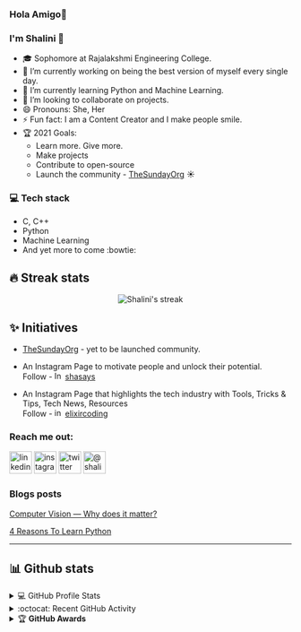 ### Hola Amigo👋


### I'm Shalini 👋


- :mortar_board: Sophomore at Rajalakshmi Engineering College.
- 🔭 I’m currently working on being the best version of myself every single day.
- 🌱 I’m currently learning Python and Machine Learning.
- 👯 I’m looking to collaborate on projects.
- 😄 Pronouns: She, Her
- ⚡ Fun fact: I am a Content Creator and I make people smile.
- 🏆 2021 Goals:
  - Learn more. Give more.
  - Make projects
  - Contribute to open-source
  - Launch the community - [TheSundayOrg](https://thesundayorg.social/) ☀️
### :computer: Tech stack
* C, C++
* Python
* Machine Learning
* And yet more to come :bowtie:

## 🔥 Streak stats
<!-- GitHub Readme Streak Stats - https://github.com/DenverCoder1/github-readme-streak-stats -->
<p align="center">
    <img title="🔥 Get streak stats for your profile at git.io/streak-stats" alt="Shalini's streak" src="https://github-readme-streak-stats.herokuapp.com/?user=shalinimurali20&theme=neon-dark&hide_border=true"/>
</p>

## ✨ Initiatives
- [TheSundayOrg](https://thesundayorg.social/) - yet to be launched community. <br>
- An Instagram Page to motivate people and unlock their potential. <br>
Follow - [<img src='https://www.vectorlogo.zone/logos/instagram/instagram-icon.svg' alt='Instagram' height='15'>](https://www.instagram.com/ablessednote/) [shasays](https://www.instagram.com/shasays/)

- An Instagram Page that highlights the tech industry with Tools, Tricks & Tips, Tech News, Resources <br>
Follow - [<img src='https://www.vectorlogo.zone/logos/instagram/instagram-icon.svg' alt='instagram' height='15'>](https://www.instagram.com/elixircoding/) [elixircoding](https://www.instagram.com/elixircoding/)

### Reach me out:
[<img src='https://cdn.jsdelivr.net/npm/simple-icons@3.0.1/icons/linkedin.svg' alt='linkedin' height='40'>](https://www.linkedin.com/in/shalinimurali20/) 
[<img src='https://cdn.jsdelivr.net/npm/simple-icons@3.0.1/icons/instagram.svg' alt='instagram' height='40'>](https://www.instagram.com/shasays/) 
[<img src='https://cdn.jsdelivr.net/npm/simple-icons@3.0.1/icons/twitter.svg' alt='twitter' height='40'>](https://twitter.com/shalu01m)
<a href="https://medium.com/@shalinimurali" target="blank"><img src="https://cdn.jsdelivr.net/npm/simple-icons@3.0.1/icons/medium.svg" alt="@shalinimurali" height="40"/></a>

### Blogs posts

[Computer Vision — Why does it matter?](https://shalinimurali.medium.com/computer-vision-why-does-it-matter-92025f122c7b)

[4 Reasons To Learn Python](https://shalinimurali.medium.com/4-reasons-to-choose-python-be6b1c6a5f40)

<hr/>

## 📊 Github stats
<!-- https://github.com/anuraghazra/github-readme-stats -->
<details> 
  <summary>💻  GitHub Profile Stats</summary>
  <br/>
    <a href="https://github.com/anuraghazra/github-readme-stats"><img alt="Allen's Github Stats" src="https://github-readme-stats.vercel.app/api?username=shalinimurali20&show_icons=true&count_private=true&theme=react&hide_border=true&bg_color=1F222E&title_color=F85D7F&icon_color=F8D866" height="192px"/></a>
  <a href="https://github.com/anuraghazra/github-readme-stats"><img alt="Shalini's Top Languages" src="https://github-readme-stats.vercel.app/api/top-langs/?username=shalinimurali20&langs_count=8&layout=compact&theme=react&hide_border=true&bg_color=1F222E&title_color=F85D7F&icon_color=F8D866" height="192px"/></a>
  <br/>
  <b>Note:</b> Top languages is only a metric of the languages my public code consists of and doesn't reflect experience or skill level.
</details>
<!-- https://github.com/ashutosh00710/github-readme-activity-graph -->
<details>
  <summary>:octocat:  Recent GitHub Activity</summary>
  <br/>
   <a href="https://github.com/ashutosh00710/github-readme-activity-graph"><img alt="Shalini's Activity Graph" src="https://activity-graph.herokuapp.com/graph?username=shalinimurali20&custom_title=shalinimurali20's%20Contribution%20Graph&bg_color=1F222E&color=F8D866&line=F85D7F&point=FFFFFF&hide_border=true" /></a>
  <br/>
</details>
<details>
    <summary>&#127942 <b>GitHub Awards</b></summary>
  
![Github Trophy](https://github-profile-trophy.vercel.app/?username=shalinimurali20)
  
</details>
